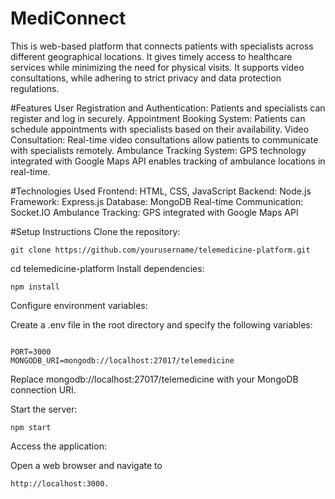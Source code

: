 # MediConnect
This is web-based platform that connects patients with specialists across different geographical locations. It gives timely access to healthcare services while minimizing the need for physical visits. It supports video consultations, while adhering to strict privacy and data protection regulations.

#Features
User Registration and Authentication: Patients and specialists can register and log in securely.
Appointment Booking System: Patients can schedule appointments with specialists based on their availability.
Video Consultation: Real-time video consultations allow patients to communicate with specialists remotely.
Ambulance Tracking System: GPS technology integrated with Google Maps API enables tracking of ambulance locations in real-time.

#Technologies Used
Frontend: HTML, CSS, JavaScript
Backend: Node.js
Framework: Express.js
Database: MongoDB
Real-time Communication: Socket.IO
Ambulance Tracking: GPS integrated with Google Maps API

#Setup Instructions
Clone the repository:
```
git clone https://github.com/yourusername/telemedicine-platform.git
```

cd telemedicine-platform
Install dependencies:
```
npm install
```

Configure environment variables:

Create a .env file in the root directory and specify the following variables:

```

PORT=3000
MONGODB_URI=mongodb://localhost:27017/telemedicine
```
Replace mongodb://localhost:27017/telemedicine with your MongoDB connection URI.

Start the server:

```
npm start
```
Access the application:

Open a web browser and navigate to 

```
http://localhost:3000.
```

